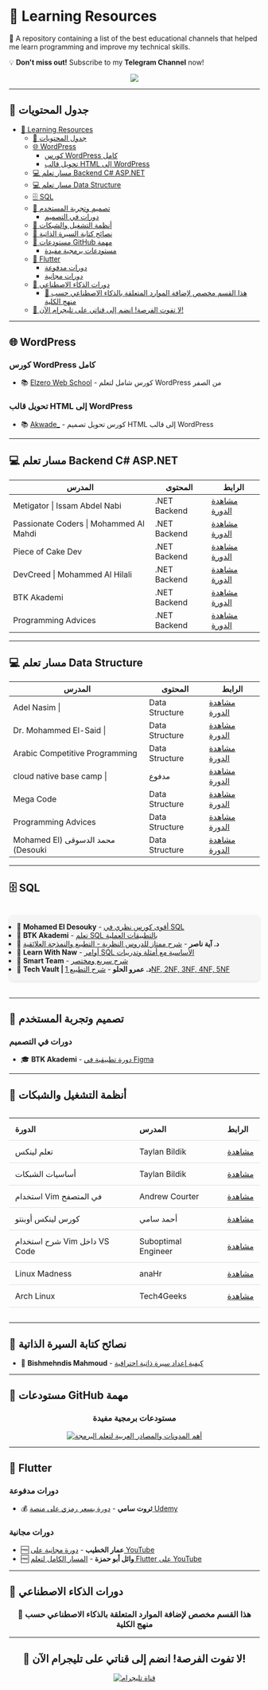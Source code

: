 # 🏫 Learning Resources

📌 A repository containing a list of the best educational channels that helped me learn programming and improve my technical skills.

💡 **Don't miss out!** Subscribe to my **Telegram Channel** now!



<p align="center">
  <a href="https://t.me/daifzone"><img src="https://img.shields.io/badge/Telegram%20Channel-26A5E4?style=for-the-badge&logo=telegram&logoColor=white"/></a>
</p>


---

## 📑 جدول المحتويات

- [🏫 Learning Resources](#-learning-resources)
  - [📑 جدول المحتويات](#-جدول-المحتويات)
  - [🌐 WordPress](#-wordpress)
    - [كورس WordPress كامل](#كورس-wordpress-كامل)
    - [تحويل قالب HTML إلى WordPress](#تحويل-قالب-html-إلى-wordpress)
  - [💻 مسار تعلم Backend C# ASP.NET](#-مسار-تعلم-backend-c-aspnet)
  - [💻 مسار تعلم Data Structure](#-مسار-تعلم-data-structure)
  - [🗄️ SQL](#️-sql)
  - [🎨 تصميم وتجربة المستخدم](#-تصميم-وتجربة-المستخدم)
    - [دورات في التصميم](#دورات-في-التصميم)
  - [🐧 أنظمة التشغيل والشبكات](#-أنظمة-التشغيل-والشبكات)
  - [📃 نصائح كتابة السيرة الذاتية](#-نصائح-كتابة-السيرة-الذاتية)
  - [📂 مستودعات GitHub مهمة](#-مستودعات-github-مهمة)
    - [مستودعات برمجية مفيدة](#مستودعات-برمجية-مفيدة)
  - [📱 Flutter](#-flutter)
    - [دورات مدفوعة](#دورات-مدفوعة)
    - [دورات مجانية](#دورات-مجانية)
  - [🤖 دورات الذكاء الاصطناعي](#-دورات-الذكاء-الاصطناعي)
    - [📝 هذا القسم مخصص لإضافة الموارد المتعلقة بالذكاء الاصطناعي حسب منهج الكلية](#-هذا-القسم-مخصص-لإضافة-الموارد-المتعلقة-بالذكاء-الاصطناعي-حسب-منهج-الكلية)
  - [🔔 لا تفوت الفرصة! انضم إلى قناتي على تليجرام الآن!](#-لا-تفوت-الفرصة-انضم-إلى-قناتي-على-تليجرام-الآن)

---

## 🌐 WordPress

### كورس WordPress كامل
- 📚 [Elzero Web School](https://www.youtube.com/watch?v=ctEAYHFcbHk&list=PLDoPjvoNmBAwCNR-UIRft5YuVlZKrYh20) - كورس شامل لتعلم WordPress من الصفر

### تحويل قالب HTML إلى WordPress
- 📚 [Akwade\_](https://www.youtube.com/watch?v=eMK8CqAho84&list=PLdwVZzgkfKriYhrbbdJ4bjD1tLt-9HUC7) - كورس تحويل تصميم HTML إلى قالب WordPress

---

## 💻 مسار تعلم Backend C# ASP.NET

<div align="center">

| المدرس | المحتوى | الرابط |
|--------|---------|--------|
| Metigator \| Issam Abdel Nabi | .NET Backend | [مشاهدة الدورة](https://www.youtube.com/@Metigator) |
| Passionate Coders \| Mohammed Al Mahdi | .NET Backend | [مشاهدة الدورة](https://www.youtube.com/@PassionateCoders/playlists) |
| Piece of Cake Dev | .NET Backend | [مشاهدة الدورة](https://www.youtube.com/@poclearn/playlists) |
| DevCreed \| Mohammed Al Hilali | .NET Backend | [مشاهدة الدورة](https://www.youtube.com/@DevCreed/playlists) |
| BTK Akademi | .NET Backend | [مشاهدة الدورة](https://www.btkakademi.gov.tr/portal/course/c-7008) |
| Programming Advices | .NET Backend | [مشاهدة الدورة](https://programmingadvices.com/) |

</div>

---
## 💻 مسار تعلم Data Structure

<div align="center">

| المدرس | المحتوى | الرابط |
|--------|---------|--------|
| Adel Nasim \|  | Data Structure | [مشاهدة الدورة](https://www.youtube.com/playlist?list=PLCInYL3l2AajqOUW_2SwjWeMwf4vL4RSp) |
| Dr. Mohammed El-Said \| | Data Structure | [مشاهدة الدورة](https://www.youtube.com/watch?v=XxkJpDYhEbw&list=PLfay0LLBd0wiNeOR_SGoYfC3w-NxFwd0D) |
| Arabic Competitive Programming | Data Structure | [مشاهدة الدورة](https://www.youtube.com/watch?v=N-vU8VZ5ukA&list=PLPt2dINI2MIZX2EtY81WI-lDkvhKziLKM) |
| cloud native base camp \| | مدفوع | [مشاهدة الدورة](https://cloudnativebasecamp.com/courses/ds01/) |
| Mega Code| Data Structure | [مشاهدة الدورة](https://www.youtube.com/@megacodeyt) |
| Programming Advices | Data Structure | [مشاهدة الدورة](https://programmingadvices.com/) |
| ‫محمد الدسوقى (Mohamed El Desouki) | Data Structure | [مشاهدة الدورة](https://www.youtube.com/watch?v=jGP19W5IObA&list=PL1DUmTEdeA6JlommmGP5wicYLxX5PVCQt) |

</div>

---
## 🗄️ SQL

<div class="resource-cards">

- 💎 **Mohamed El Desouky** - [أقوى كورس نظري في SQL](https://www.youtube.com/playlist?list=PL1DUmTEdeA6J6oDLTveTt4Z7E5qEfFluE)
- 💎 **BTK Akademi** - [تعلم SQL بالتطبيقات العملية](https://www.btkakademi.gov.tr/portal/course/uygulamalarla-sql-ogreniyorum-8249)
- 💎 **د. آية ناصر** - [شرح ممتاز للدروس النظرية - التطبيع والنمذجة العلائقية](https://www.youtube.com/watch?v=q8VilMwPrR0&list=PLfOk7Ih7aac9OlBgWylPlKX8Qv66zP7Ek)
- 💎 **Learn With Naw** - [أوامر SQL الأساسية مع أمثلة وتدريبات](https://www.youtube.com/watch?v=kfH4WfBX3yY)
- 💎 **Smart Team** - [شرح سريع ومختصر](https://www.youtube.com/watch?v=Do6l420WF4E&list=PLPn4eVPZKtrI-AIET96mSMcPsKOevYnqm)
- 🌟 **Tech Vault \| د. عمرو الحلو** - [شرح التطبيع 1NF, 2NF, 3NF, 4NF, 5NF](https://www.youtube.com/watch?v=1HEHa_EJa0k)

</div>

---

## 🎨 تصميم وتجربة المستخدم

### دورات في التصميم
- 🎓 **BTK Akademi** - [دورة تطبيقية في Figma](https://www.btkakademi.gov.tr/portal/course/uygulamali-figma-26902)

---

## 🐧 أنظمة التشغيل والشبكات

<div class="resource-grid">

| الدورة | المدرس | الرابط |
|--------|---------|--------|
| تعلم لينكس | Taylan Bildik | [مشاهدة](https://www.youtube.com/watch?v=g00i4px9r6w&list=PLe-saRM3WlvPrVrWjfKBKOsEshlLpfmsQ) |
| أساسيات الشبكات | Taylan Bildik | [مشاهدة](https://www.youtube.com/playlist?list=PLe-saRM3WlvNJFG4DfwYzTL9P20M6DPHj) |
| استخدام Vim في المتصفح | Andrew Courter | [مشاهدة](https://www.youtube.com/watch?v=jeRSReSbxjw) |
| كورس لينكس أوبنتو | أحمد سامي | [مشاهدة](https://www.youtube.com/watch?v=gojeTqXdBH0) |
| شرح استخدام Vim داخل VS Code | Suboptimal Engineer | [مشاهدة](https://www.youtube.com/watch?v=h-epcklOC_g) |
| Linux Madness | anaHr | [مشاهدة](https://www.youtube.com/watch?v=uWgBfnwAJcs&list=PL8pYI62gCNsVQcrZ46jXlNePNMJBRVssc) |
| Arch Linux | Tech4Geeks | [مشاهدة](https://www.youtube.com/watch?v=2aWZ9YWo8UQ&list=PLZJc_LAnhhPYuZtHKgFVsoeoBs7usntm0) |

</div>

---

## 📃 نصائح كتابة السيرة الذاتية

- 💼 **Bishmehndis Mahmoud** - [كيفية إعداد سيرة ذاتية احترافية](https://www.youtube.com/watch?v=WXH8vj_Q7Xo)

---

## 📂 مستودعات GitHub مهمة

<div align="center">

### مستودعات برمجية مفيدة

[![أهم المدونات والمصادر العربية لتعلم البرمجة](https://img.shields.io/badge/مستودع-المصادر_العربية-red?style=for-the-badge)](https://github.com/aissa-bouguern/arabic-programming-blogs)

</div>

---

## 📱 Flutter

### دورات مدفوعة
- 💰 **ثروت سامي** - [دورة بسعر رمزي على منصة Udemy](https://www.udemy.com/course/best-and-complete-flutter-course-for-beginners/)

### دورات مجانية
- 🆓 **عمار الخطيب** - [دورة مجانية على YouTube](https://www.youtube.com/watch?v=lRercKJaAes&list=PLw6Y5u47CYq47oDw63bMqkq06fjuoK_GJ)
- 🆓 **وائل أبو حمزة** - [المسار الكامل لتعلم Flutter على YouTube](https://www.youtube.com/watch?v=6bSP4vazmyw&list=PL93xoMrxRJIvtIXjAiX15wcyNv-LOWZa9)

---

## 🤖 دورات الذكاء الاصطناعي

<div align="center">

### 📝 هذا القسم مخصص لإضافة الموارد المتعلقة بالذكاء الاصطناعي حسب منهج الكلية

</div>

---

<div align="center">

## 🔔 لا تفوت الفرصة! انضم إلى قناتي على تليجرام الآن!

[![قناة تليجرام](https://img.shields.io/badge/Telegram_Channel-26A5E4?style=for-the-badge&logo=telegram&logoColor=white)](https://t.me/daifzone)

</div>

<style>
.resource-cards {
  display: grid;
  grid-template-columns: repeat(auto-fill, minmax(300px, 1fr));
  gap: 20px;
  margin: 20px 0;
}

.resource-cards > * {
  background: #f5f5f5;
  padding: 15px;
  border-radius: 8px;
  box-shadow: 0 2px 5px rgba(0,0,0,0.1);
  transition: transform 0.3s ease;
}

.resource-cards > *:hover {
  transform: translateY(-5px);
  box-shadow: 0 5px 15px rgba(0,0,0,0.1);
}

.resource-grid {
  overflow-x: auto;
}

.resource-grid table {
  width: 100%;
  border-collapse: collapse;
}

.resource-grid th, .resource-grid td {
  padding: 12px;
  text-align: left;
  border-bottom: 1px solid #ddd;
}

.resource-grid tr:hover {
  background-color: #f5f5f5;
}
</style>